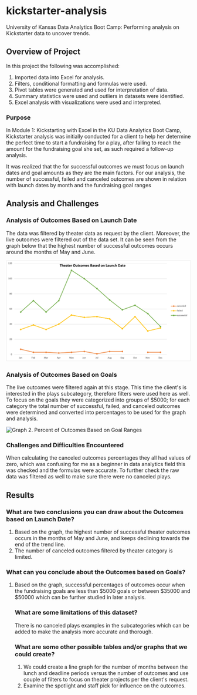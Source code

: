 # kickstarter-analysis
University of Kansas Data Analytics Boot Camp: Performing analysis on Kickstarter data to uncover trends.

## Overview of Project
In this project the following was accomplished:
1. Imported data into Excel for analysis.
2. Filters, conditional formatting and formulas were used.
3. Pivot tables were generated and used for interpretation of data. 
4. Summary statistics were used and outliers in datasets were identified.
5. Excel analysis with visualizations were used and interpreted.


### Purpose
In Module 1: Kickstarting with Excel in the KU Data Analytics Boot Camp, Kickstarter analysis was initially conducted for a client to help her determine the perfect time to start a fundraising for a play, after failing to reach the amount for the fundraising goal she set, as such required a follow-up analysis.

It was realized that the for successful outcomes we must focus on launch dates and goal amounts as they are the main factors. For our analysis, the number of successful, failed and canceled outcomes are shown in relation with launch dates by month and the fundraising goal ranges


## Analysis and Challenges

### Analysis of Outcomes Based on Launch Date
The data was filtered by theater data as request by the client. Moreover, the live outcomes were filtered out of the data set. It can be seen from the graph below that the highest number of successful outcomes occurs around the months of May and June.

![Graph 1. Theater Outcomes based on Launch Dates](Resources/Theater_Outcomes_vs_Launch.png)

### Analysis of Outcomes Based on Goals

The live outcomes were filtered again at this stage. This time the client's is interested in the plays subcategory, therefore filters were used here as well. To focus on the goals they were categorized into groups of $5000; for each category the total number of successful, failed, and canceled outcomes were determined and converted into percentages to be used for the graph and analysis.

![Graph 2. Percent of Outcomes Based on Goal Ranges](Outcomes_vs_Goals.png)


### Challenges and Difficulties Encountered

When calculating the canceled outcomes percentages they all had values of zero, which was confusing for me as a beginner in data analytics field this was checked and the formulas were accurate. To further check the raw data was filtered as well to make sure there were no canceled plays.


## Results

### What are two conclusions you can draw about the Outcomes based on Launch Date?
<ol>
  <li> Based on the graph, the highest number of successful theater outcomes occurs in the months of May and June, and keeps declining towards the end of the trend line. 
  <li> The number of canceled outcomes filtered by theater category is limited.
</ol>

### What can you conclude about the Outcomes based on Goals?
<ol>
  <li> Based on the graph, successful percentages of outcomes occur when the fundraising goals are less than $5000 goals or between $35000 and $50000 which can be further studied in later analysis.

### What are some limitations of this dataset?
There is no canceled plays examples in the subcategories which can be added to make the analysis more accurate and thorough.

### What are some other possible tables and/or graphs that we could create?
<ol>
  <li> We could create a line graph for the number of months between the lunch and deadline periods versus the number of outcomes and use couple of filters to focus on theater projects per the client's request. 
  <li> Examine the spotlight and staff pick for influence on the outcomes.
</ol>
